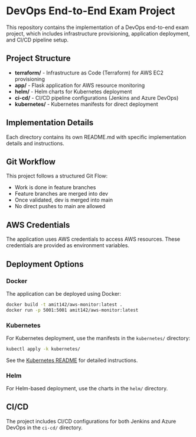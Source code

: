 # DevOps End-to-End Exam Project

This repository contains the implementation of a DevOps end-to-end exam project, which includes infrastructure provisioning, application deployment, and CI/CD pipeline setup.

## Project Structure

- **terraform/** - Infrastructure as Code (Terraform) for AWS EC2 provisioning
- **app/** - Flask application for AWS resource monitoring
- **helm/** - Helm charts for Kubernetes deployment
- **ci-cd/** - CI/CD pipeline configurations (Jenkins and Azure DevOps)
- **kubernetes/** - Kubernetes manifests for direct deployment

## Implementation Details

Each directory contains its own README.md with specific implementation details and instructions.

## Git Workflow

This project follows a structured Git Flow:
- Work is done in feature branches
- Feature branches are merged into dev
- Once validated, dev is merged into main
- No direct pushes to main are allowed

## AWS Credentials

The application uses AWS credentials to access AWS resources. These credentials are provided as environment variables.

## Deployment Options

### Docker
The application can be deployed using Docker:
```bash
docker build -t amit142/aws-monitor:latest .
docker run -p 5001:5001 amit142/aws-monitor:latest
```

### Kubernetes
For Kubernetes deployment, use the manifests in the `kubernetes/` directory:
```bash
kubectl apply -k kubernetes/
```
See the [Kubernetes README](kubernetes/README.md) for detailed instructions.

### Helm
For Helm-based deployment, use the charts in the `helm/` directory.

## CI/CD
The project includes CI/CD configurations for both Jenkins and Azure DevOps in the `ci-cd/` directory. 